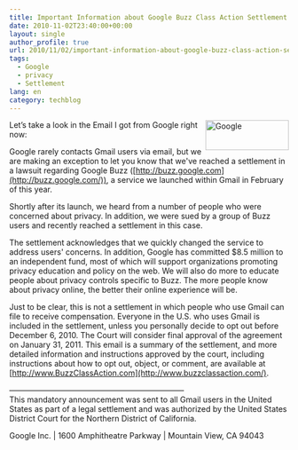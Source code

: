 ```yaml
---
title: Important Information about Google Buzz Class Action Settlement
date: 2010-11-02T23:40:00+00:00
layout: single
author_profile: true
url: 2010/11/02/important-information-about-google-buzz-class-action-settlement/
tags:
  - Google
  - privacy
  - Settlement
lang: en
category: techblog
---
```

[<img title="Google" border="0" alt="Google" align="right" src="http://lh4.ggpht.com/_vaUVXcmC3OI/TNCaevZ1wAI/AAAAAAAAC_s/UgLUJoR2KMY/Google_thumb%5B2%5D.png?imgmax=800" width="150" height="54" />](http://lh3.ggpht.com/_vaUVXcmC3OI/TNCaZ34j14I/AAAAAAAAC_o/Zwyblwl9z00/s1600-h/Google%5B4%5D.png)Let’s take a look in the Email I got from Google right now:

Google rarely contacts Gmail users via email, but we are making an exception to let you know that we've reached a settlement in a lawsuit regarding Google Buzz ([http://buzz.google.com](http://buzz.google.com/)), a service we launched within Gmail in February of this year.

Shortly after its launch, we heard from a number of people who were concerned about privacy. In addition, we were sued by a group of Buzz users and recently reached a settlement in this case.

The settlement acknowledges that we quickly changed the service to address users' concerns. In addition, Google has committed $8.5 million to an independent fund, most of which will support organizations promoting privacy education and policy on the web. We will also do more to educate people about privacy controls specific to Buzz. The more people know about privacy online, the better their online experience will be.

Just to be clear, this is not a settlement in which people who use Gmail can file to receive compensation. Everyone in the U.S. who uses Gmail is included in the settlement, unless you personally decide to opt out before December 6, 2010. The Court will consider final approval of the agreement on January 31, 2011. This email is a summary of the settlement, and more detailed information and instructions approved by the court, including instructions about how to opt out, object, or comment, are available at [http://www.BuzzClassAction.com](http://www.buzzclassaction.com/).

——————————————————————&#8211;  
This mandatory announcement was sent to all Gmail users in the United States as part of a legal settlement and was authorized by the United States District Court for the Northern District of California.

Google Inc. | 1600 Amphitheatre Parkway | Mountain View, CA 94043